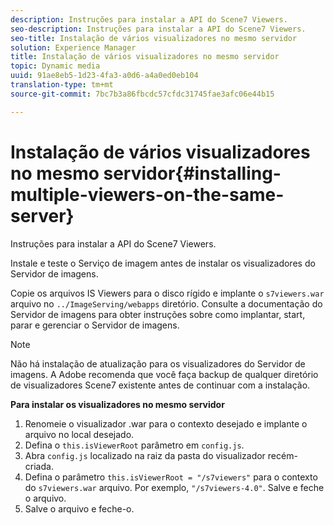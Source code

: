 ```yaml
---
description: Instruções para instalar a API do Scene7 Viewers.
seo-description: Instruções para instalar a API do Scene7 Viewers.
seo-title: Instalação de vários visualizadores no mesmo servidor
solution: Experience Manager
title: Instalação de vários visualizadores no mesmo servidor
topic: Dynamic media
uuid: 91ae8eb5-1d23-4fa3-a0d6-a4a0ed0eb104
translation-type: tm+mt
source-git-commit: 7bc7b3a86fbcdc57cfdc31745fae3afc06e44b15

---
```



# Instalação de vários visualizadores no mesmo servidor{#installing-multiple-viewers-on-the-same-server}

Instruções para instalar a API do Scene7 Viewers.

Instale e teste o Serviço de imagem antes de instalar os visualizadores do Servidor de imagens.

Copie os arquivos IS Viewers para o disco rígido e implante o `s7viewers.war` arquivo no `../ImageServing/webapps` diretório. Consulte a documentação do Servidor de imagens para obter instruções sobre como implantar, start, parar e gerenciar o Servidor de imagens.

>[!NOTE]
>
>Não há instalação de atualização para os visualizadores do Servidor de imagens. A Adobe recomenda que você faça backup de qualquer diretório de visualizadores Scene7 existente antes de continuar com a instalação.

**Para instalar os visualizadores no mesmo servidor**

1. Renomeie o visualizador .war para o contexto desejado e implante o arquivo no local desejado.
1. Defina o `this.isViewerRoot` parâmetro em `config.js`.
1. Abra `config.js` localizado na raiz da pasta do visualizador recém-criada.
1. Defina o parâmetro `this.isViewerRoot = "/s7viewers"` para o contexto do `s7viewers.war` arquivo. Por exemplo, `"/s7viewers-4.0"`. Salve e feche o arquivo.
1. Salve o arquivo e feche-o.

